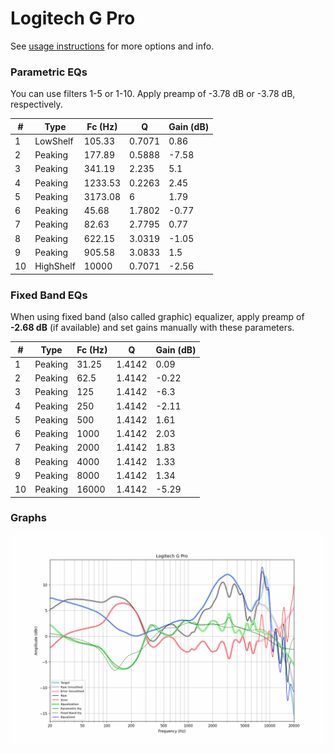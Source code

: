 # Logitech G Pro
See [usage instructions](https://github.com/jaakkopasanen/AutoEq#usage) for more options and info.

### Parametric EQs
You can use filters 1-5 or 1-10. Apply preamp of -3.78 dB or -3.78 dB, respectively.

|   # | Type      |   Fc (Hz) |      Q |   Gain (dB) |
|-----|-----------|-----------|--------|-------------|
|   1 | LowShelf  |    105.33 | 0.7071 |        0.86 |
|   2 | Peaking   |    177.89 | 0.5888 |       -7.58 |
|   3 | Peaking   |    341.19 | 2.235  |        5.1  |
|   4 | Peaking   |   1233.53 | 0.2263 |        2.45 |
|   5 | Peaking   |   3173.08 | 6      |        1.79 |
|   6 | Peaking   |     45.68 | 1.7802 |       -0.77 |
|   7 | Peaking   |     82.63 | 2.7795 |        0.77 |
|   8 | Peaking   |    622.15 | 3.0319 |       -1.05 |
|   9 | Peaking   |    905.58 | 3.0833 |        1.5  |
|  10 | HighShelf |  10000    | 0.7071 |       -2.56 |

### Fixed Band EQs
When using fixed band (also called graphic) equalizer, apply preamp of **-2.68 dB** (if available) and set gains manually with these parameters.

|   # | Type    |   Fc (Hz) |      Q |   Gain (dB) |
|-----|---------|-----------|--------|-------------|
|   1 | Peaking |     31.25 | 1.4142 |        0.09 |
|   2 | Peaking |     62.5  | 1.4142 |       -0.22 |
|   3 | Peaking |    125    | 1.4142 |       -6.3  |
|   4 | Peaking |    250    | 1.4142 |       -2.11 |
|   5 | Peaking |    500    | 1.4142 |        1.61 |
|   6 | Peaking |   1000    | 1.4142 |        2.03 |
|   7 | Peaking |   2000    | 1.4142 |        1.83 |
|   8 | Peaking |   4000    | 1.4142 |        1.33 |
|   9 | Peaking |   8000    | 1.4142 |        1.34 |
|  10 | Peaking |  16000    | 1.4142 |       -5.29 |

### Graphs
![](./Logitech%20G%20Pro.png)
